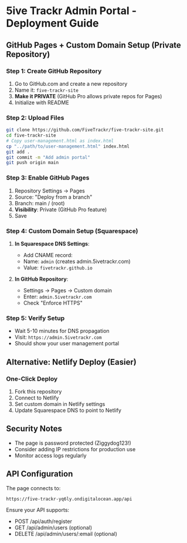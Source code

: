 # 5ive Trackr Admin Portal - Deployment Guide

## GitHub Pages + Custom Domain Setup (Private Repository)

### Step 1: Create GitHub Repository
1. Go to GitHub.com and create a new repository
2. Name it: `five-trackr-site`
3. **Make it PRIVATE** (GitHub Pro allows private repos for Pages)
4. Initialize with README

### Step 2: Upload Files
```bash
git clone https://github.com/FiveTrackr/five-trackr-site.git
cd five-trackr-site
# Copy user-management.html as index.html
cp "../path/to/user-management.html" index.html
git add .
git commit -m "Add admin portal"
git push origin main
```

### Step 3: Enable GitHub Pages
1. Repository Settings → Pages
2. Source: "Deploy from a branch"
3. Branch: main / (root)
4. **Visibility**: Private (GitHub Pro feature)
5. Save

### Step 4: Custom Domain Setup (Squarespace)
1. **In Squarespace DNS Settings**:
   - Add CNAME record:
   - Name: `admin` (creates admin.5ivetrackr.com)
   - Value: `fivetrackr.github.io`

2. **In GitHub Repository**:
   - Settings → Pages → Custom domain
   - Enter: `admin.5ivetrackr.com`
   - Check "Enforce HTTPS"

### Step 5: Verify Setup
- Wait 5-10 minutes for DNS propagation
- Visit: `https://admin.5ivetrackr.com`
- Should show your user management portal

## Alternative: Netlify Deploy (Easier)

### One-Click Deploy
1. Fork this repository
2. Connect to Netlify
3. Set custom domain in Netlify settings
4. Update Squarespace DNS to point to Netlify

## Security Notes
- The page is password protected (Ziggydog123!)
- Consider adding IP restrictions for production use
- Monitor access logs regularly

## API Configuration
The page connects to:
```
https://five-trackr-yq6ly.ondigitalocean.app/api
```

Ensure your API supports:
- POST /api/auth/register
- GET /api/admin/users (optional)
- DELETE /api/admin/users/:email (optional)
